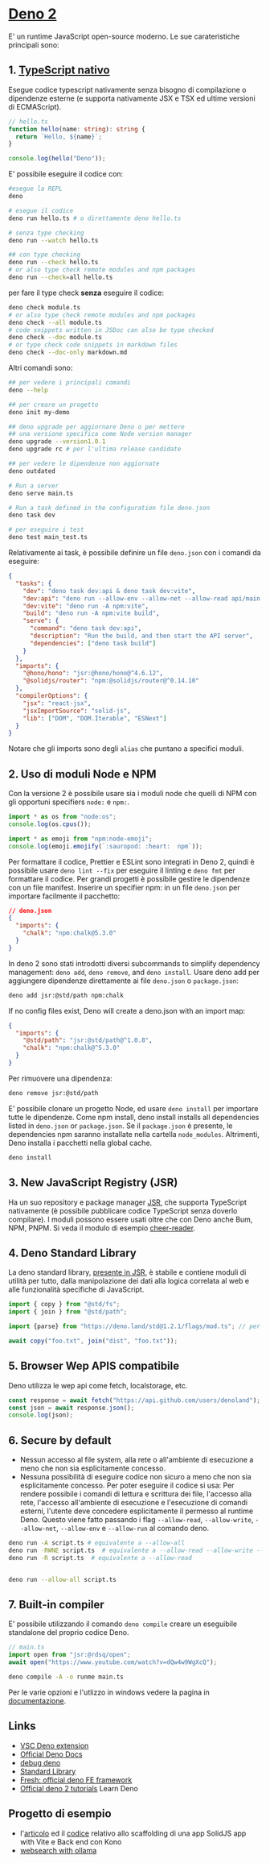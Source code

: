# [Deno 2](https://deno.com/)
E' un runtime JavaScript open-source moderno. Le sue carateristiche principali sono:

## 1. [TypeScript nativo](https://docs.deno.com/runtime/fundamentals/typescript/)
Esegue codice typescript nativamente senza bisogno di compilazione o dipendenze esterne (e supporta nativamente JSX e TSX ed ultime versioni di ECMAScript).

```typescript
// hello.ts
function hello(name: string): string {
  return `Hello, ${name}`;
}

console.log(hello("Deno"));
```
E' possibile eseguire il codice con:
```bash
#esegue la REPL
deno

# esegue il codice
deno run hello.ts # o direttamente deno hello.ts

# senza type checking
deno run --watch hello.ts

## con type checking
deno run --check hello.ts
# or also type check remote modules and npm packages
deno run --check=all hello.ts
```
per fare il type check **senza** eseguire il codice:
```bash
deno check module.ts
# or also type check remote modules and npm packages
deno check --all module.ts
# code snippets written in JSDoc can also be type checked
deno check --doc module.ts
# or type check code snippets in markdown files
deno check --doc-only markdown.md
```
Altri comandi sono:
```bash
## per vedere i principali comandi
deno --help

## per creare un progetto
deno init my-demo

## deno upgrade per aggiornare Deno o per mettere 
## una versione specifica come Node version manager
deno upgrade --version1.0.1
deno upgrade rc # per l'ultima release candidate

## per vedere le dipendenze non aggiornate
deno outdated

# Run a server
deno serve main.ts

# Run a task defined in the configuration file deno.json
deno task dev

# per eseguire i test
deno test main_test.ts
```
Relativamente ai task, è possibile definire un file `deno.json` con i comandi da eseguire:
```json
{
  "tasks": {
    "dev": "deno task dev:api & deno task dev:vite",
    "dev:api": "deno run --allow-env --allow-net --allow-read api/main.ts",
    "dev:vite": "deno run -A npm:vite",
    "build": "deno run -A npm:vite build",
    "serve": {
      "command": "deno task dev:api",
      "description": "Run the build, and then start the API server",
      "dependencies": ["deno task build"]
    }
  },
  "imports": {
    "@hono/hono": "jsr:@hono/hono@^4.6.12",
    "@solidjs/router": "npm:@solidjs/router@^0.14.10"
  },
  "compilerOptions": {
    "jsx": "react-jsx",
    "jsxImportSource": "solid-js",
    "lib": ["DOM", "DOM.Iterable", "ESNext"]
  }
}
```
Notare che gli imports sono degli `alias` che puntano a specifici moduli.

## 2. Uso di moduli Node e NPM
Con la versione 2 è possibile usare sia i moduli node che quelli di NPM con gli opportuni specifiers `node:` e `npm:`.
```typescript
import * as os from "node:os";
console.log(os.cpus());

import * as emoji from "npm:node-emoji";
console.log(emoji.emojify(`:sauropod: :heart:  npm`));
```

Per formattare il codice, Prettier e ESLint sono integrati in Deno 2, quindi è possibile usare `deno lint --fix` per eseguire il linting e `deno fmt` per formattare il codice. 
Per grandi progetti è possibile gestire le dipendenze con un file manifest. Inserire un specifier npm: in un file `deno.json` per importare facilmente il pacchetto:

```json
// deno.json
{
  "imports": {
    "chalk": "npm:chalk@5.3.0"
  }
}
```
In deno 2 sono stati introdotti diversi subcommands to simplify dependency management: `deno add`, `deno remove`, and `deno install`. Usare  deno add per aggiungere dipendenze direttamente ai file `deno.json` o `package.json`:

```bash
deno add jsr:@std/path npm:chalk
```
If no config files exist, Deno will create a deno.json with an import map:
```json
{
  "imports": {
    "@std/path": "jsr:@std/path@^1.0.8",
    "chalk": "npm:chalk@^5.3.0"
  }
}
```
Per rimuovere una dipendenza:
```bash 
deno remove jsr:@std/path
``` 
E' possibile clonare un progetto Node, ed usare `deno install` per importare tutte le dipendenze. Come npm install, deno install installs all dependencies listed in `deno.json` or `package.json`. Se il `package.json` è presente, le dependencies npm saranno installate nella cartella `node_modules`. Altrimenti, Deno installa i pacchetti nella global cache. 
```bash 
deno install
```


## 3. New JavaScript Registry (JSR)
Ha un suo repository e package manager [JSR](https://jsr.io/), che supporta TypeScript nativamente (è possibile pubblicare codice TypeScript senza doverlo compilare).
I moduli possono essere usati oltre che con Deno anche Bum, NPM, PNPM. Si veda il modulo di esempio [cheer-reader](https://jsr.io/@paoramen/cheer-reader).

## 4. Deno Standard Library
La deno standard library, [presente in JSR](https://jsr.io/@std), è stabile e contiene moduli di utilità per tutto, dalla manipolazione dei dati alla logica correlata al web e alle funzionalità specifiche di JavaScript.
```typescript
import { copy } from "@std/fs";
import { join } from "@std/path";

import {parse} from "https://deno.land/std@1.2.1/flags/mod.ts"; // per importare un modulo da un URL

await copy("foo.txt", join("dist", "foo.txt"));
``` 
## 5. Browser Wep APIS compatibile
Deno utilizza le wep api come fetch, localstorage, etc.  
```typescript
const response = await fetch("https://api.github.com/users/denoland");
const json = await response.json();
console.log(json);
```

## 6. Secure by default
- Nessun accesso al file system, alla rete o all'ambiente di esecuzione a meno che non sia esplicitamente concesso.
- Nessuna possibilità di eseguire codice non sicuro a meno che non sia esplicitamente concesso.
Per poter eseguire il codice si usa:
Per rendere possibile i comandi di lettura e scrittura dei file, l'accesso alla rete, l'accesso all'ambiente di esecuzione e l'esecuzione di comandi esterni, l'utente deve concedere esplicitamente il permesso al runtime Deno. Questo viene fatto passando i flag `--allow-read`, `--allow-write`, `--allow-net`, `--allow-env` e `--allow-run` al comando deno.
```bash
deno run -A script.ts # equivalente a --allow-all
deno run -RWNE script.ts  # equivalente a --allow-read --allow-write --allow-net --allow-env
deno run -R script.ts  # equivalente a --allow-read 


deno run --allow-all script.ts
```

## 7. Built-in compiler
E' possibile utilizzando il comando `deno compile` creare un eseguibile standalone del proprio codice Deno.
```typescript
// main.ts
import open from "jsr:@rdsq/open";
await open("https://www.youtube.com/watch?v=dQw4w9WgXcQ");
```
```bash
deno compile -A -o runme main.ts
```
Per le varie opzioni e l'utlizzo in windows vedere la pagina in [documentazione](https://deno.com/blog/deno-compile-executable-programs).


## Links
- [VSC Deno extension](https://marketplace.visualstudio.com/items?itemName=denoland.vscode-deno)
- [Official Deno Docs](https://docs.deno.com)
- [debug deno](https://docs.deno.com/runtime/fundamentals/debugging/)
- [Standard Library](https://jsr.io/@std)
- [Fresh: official deno FE framework](https://github.com/denoland/fresh)
- [Official deno 2 tutorials](https://www.youtube.com/playlist?list=PLvvLnBDNuTEov9EBIp3MMfHlBxaKGRWTe) Learn Deno

## Progetto di esempio
- l'[articolo](https://deno.com/blog/build-solidjs-with-deno) ed il [codice](https://github.com/denoland/examples/tree/main/with-solidjs) relativo allo scaffolding di una app SolidJS app with Vite e Back end con Kono
- [websearch with ollama](https://github.com/technovangelist/videoprojects/blob/main/2024-10-01-websearch/main.ts)